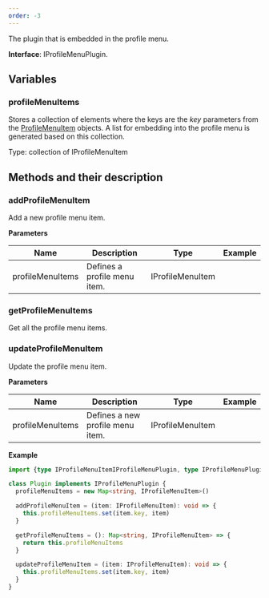 ```yaml
---
order: -3
---
```


The plugin that is embedded in the profile menu.

**Interface**: IProfileMenuPlugin.

## Variables

### profileMenuItems

Stores a collection of elements where the keys are the *key* parameters from the [ProfileMenuItem](../../Plugin%20Items/ProfileMenuItem/index.md) objects. A list for embedding into the profile menu is generated based on this collection.

Type: collection of IProfileMenuItem

## Methods and their description

### addProfileMenuItem

Add a new profile menu item.

**Parameters**

| Name             | Description                  | Type             | Example |
| ---------------- | ---------------------------- | ---------------- | ------- |
| profileMenuItems | Defines a profile menu item. | IProfileMenuItem |         |

### getProfileMenuItems

Get all the profile menu items.

### updateProfileMenuItem

Update the profile menu item.

**Parameters**

| Name             | Description                      | Type             | Example |
| ---------------- | -------------------------------- | ---------------- | ------- |
| profileMenuItems | Defines a new profile menu item. | IProfileMenuItem |         |

**Example**

``` typescript
import {type IProfileMenuItemIProfileMenuPlugin, type IProfileMenuPlugin} from "@onlyoffice/docspace-plugin-sdk"

class Plugin implements IProfileMenuPlugin {
  profileMenuItems = new Map<string, IProfileMenuItem>()

  addProfileMenuItem = (item: IProfileMenuItem): void => {
    this.profileMenuItems.set(item.key, item)
  }

  getProfileMenuItems = (): Map<string, IProfileMenuItem> => {
    return this.profileMenuItems
  }

  updateProfileMenuItem = (item: IProfileMenuItem): void => {
    this.profileMenuItems.set(item.key, item)
  }
}
```
